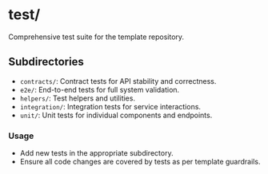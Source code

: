 # test/

Comprehensive test suite for the template repository.

## Subdirectories
- `contracts/`: Contract tests for API stability and correctness.
- `e2e/`: End-to-end tests for full system validation.
- `helpers/`: Test helpers and utilities.
- `integration/`: Integration tests for service interactions.
- `unit/`: Unit tests for individual components and endpoints.

### Usage
- Add new tests in the appropriate subdirectory.
- Ensure all code changes are covered by tests as per template guardrails.
